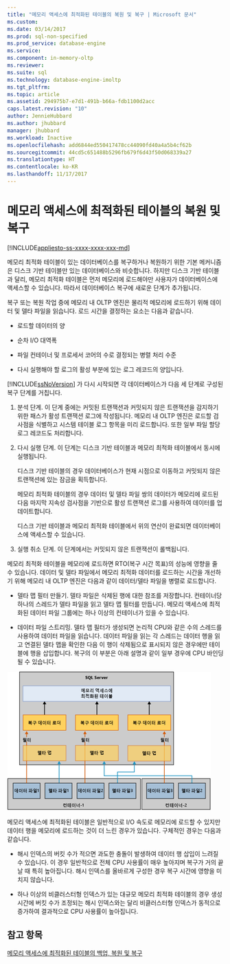 ```yaml
---
title: "메모리 액세스에 최적화된 테이블의 복원 및 복구 | Microsoft 문서"
ms.custom: 
ms.date: 03/14/2017
ms.prod: sql-non-specified
ms.prod_service: database-engine
ms.service: 
ms.component: in-memory-oltp
ms.reviewer: 
ms.suite: sql
ms.technology: database-engine-imoltp
ms.tgt_pltfrm: 
ms.topic: article
ms.assetid: 294975b7-e7d1-491b-b66a-fdb1100d2acc
caps.latest.revision: "10"
author: JennieHubbard
ms.author: jhubbard
manager: jhubbard
ms.workload: Inactive
ms.openlocfilehash: add6844ed550417478cc44090fd40a4a5b4cf62b
ms.sourcegitcommit: 44cd5c651488b5296fb679f6d43f50d068339a27
ms.translationtype: HT
ms.contentlocale: ko-KR
ms.lasthandoff: 11/17/2017
---
```

# <a name="restore-and-recovery-of-memory-optimized-tables"></a>메모리 액세스에 최적화된 테이블의 복원 및 복구
[!INCLUDE[appliesto-ss-xxxx-xxxx-xxx-md](../../includes/appliesto-ss-xxxx-xxxx-xxx-md.md)]

  메모리 최적화 테이블이 있는 데이터베이스를 복구하거나 복원하기 위한 기본 메커니즘은 디스크 기반 테이블만 있는 데이터베이스와 비슷합니다. 하지만 디스크 기반 테이블과 달리, 메모리 최적화 테이블은 먼저 메모리에 로드해야만 사용자가 데이터베이스에 액세스할 수 있습니다. 따라서 데이터베이스 복구에 새로운 단계가 추가됩니다.  
  
 복구 또는 복원 작업 중에 메모리 내 OLTP 엔진은 물리적 메모리에 로드하기 위해 데이터 및 델타 파일을 읽습니다. 로드 시간을 결정하는 요소는 다음과 같습니다.  
  
-   로드할 데이터의 양  
  
-   순차 I/O 대역폭  
  
-   파일 컨테이너 및 프로세서 코어의 수로 결정되는 병렬 처리 수준  
  
-   다시 실행해야 할 로그의 활성 부분에 있는 로그 레코드의 양입니다.  
  
 [!INCLUDE[ssNoVersion](../../includes/ssnoversion-md.md)] 가 다시 시작되면 각 데이터베이스가 다음 세 단계로 구성된 복구 단계를 거칩니다.  
  
1.  분석 단계. 이 단계 중에는 커밋된 트랜잭션과 커밋되지 않은 트랜잭션을 감지하기 위한 패스가 활성 트랜잭션 로그에 작성됩니다. 메모리 내 OLTP 엔진은 로드할 검사점을 식별하고 시스템 테이블 로그 항목을 미리 로드합니다. 또한 일부 파일 할당 로그 레코드도 처리합니다.  
  
2.  다시 실행 단계. 이 단계는 디스크 기반 테이블과 메모리 최적화 테이블에서 동시에 실행됩니다.  
  
     디스크 기반 테이블의 경우 데이터베이스가 현재 시점으로 이동하고 커밋되지 않은 트랜잭션에 있는 잠금을 획득합니다.  
  
     메모리 최적화 테이블의 경우 데이터 및 델타 파일 쌍의 데이터가 메모리에 로드된 다음 마지막 지속성 검사점을 기반으로 활성 트랜잭션 로그를 사용하여 데이터를 업데이트합니다.  
  
     디스크 기반 테이블과 메모리 최적화 테이블에서 위의 연산이 완료되면 데이터베이스에 액세스할 수 있습니다.  
  
3.  실행 취소 단계. 이 단계에서는 커밋되지 않은 트랜잭션이 롤백됩니다.  
  
 메모리 최적화 테이블을 메모리에 로드하면 RTO(복구 시간 목표)의 성능에 영향을 줄 수 있습니다. 데이터 및 델타 파일에서 메모리 최적화 데이터를 로드하는 시간을 개선하기 위해 메모리 내 OLTP 엔진은 다음과 같이 데이터/델타 파일을 병렬로 로드합니다.  
  
-   델타 맵 필터 만들기. 델타 파일은 삭제된 행에 대한 참조를 저장합니다. 컨테이너당 하나의 스레드가 델타 파일을 읽고 델타 맵 필터를 만듭니다. 메모리 액세스에 최적화된 데이터 파일 그룹에는 하나 이상의 컨테이너가 있을 수 있습니다.  
  
-   데이터 파일 스트리밍.  델타 맵 필터가 생성되면 논리적 CPU와 같은 수의 스레드를 사용하여 데이터 파일을 읽습니다. 데이터 파일을 읽는 각 스레드는 데이터 행을 읽고 연결된 델타 맵을 확인한 다음 이 행이 삭제됨으로 표시되지 않은 경우에만 테이블에 행을 삽입합니다. 복구의 이 부분은 아래 설명과 같이 일부 경우에 CPU 바인딩될 수 있습니다.  
  
 ![메모리 액세스에 최적화된 테이블](../../relational-databases/in-memory-oltp/media/memory-optimized-tables.gif "Memory-optimized tables.")  
  
 메모리 액세스에 최적화된 테이블은 일반적으로 I/O 속도로 메모리에 로드할 수 있지만 데이터 행을 메모리에 로드하는 것이 더 느린 경우가 있습니다. 구체적인 경우는 다음과 같습니다.  
  
-   해시 인덱스의 버킷 수가 적으면 과도한 충돌이 발생하여 데이터 행 삽입이 느려질 수 있습니다. 이 경우 일반적으로 전체 CPU 사용률이 매우 높아지며 복구가 거의 끝날 때 특히 높아집니다. 해시 인덱스를 올바르게 구성한 경우 복구 시간에 영향을 미치지 않습니다.  
  
-   하나 이상의 비클러스터형 인덱스가 있는 대규모 메모리 최적화 테이블의 경우 생성 시간에 버킷 수가 조정되는 해시 인덱스와는 달리 비클러스터형 인덱스가 동적으로 증가하여 결과적으로 CPU 사용률이 높아집니다.  
  
## <a name="see-also"></a>참고 항목  
 [메모리 액세스에 최적화된 테이블의 백업, 복원 및 복구](http://msdn.microsoft.com/library/3f083347-0fbb-4b19-a6fb-1818d545e281)  
  
  
